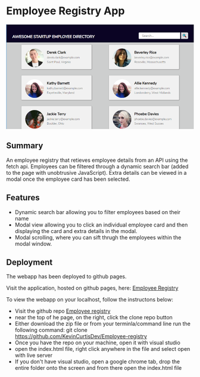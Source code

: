 # Employee Registry App

<img src="https://github.com/KevinCurtisDev/Employee-registry/blob/master/static/images/employees.png" style="width: 800px; max-width: 100%; height: auto; margin: 0 auto;">

## Summary
An employee registry that retieves employee details from an API using the fetch api. Employees can be filtered through a dynamic search bar (added to the page with unobtrusive JavaScript). Extra details can be viewed in a modal once the employee card has been selected.

## Features

* Dynamic search bar allowing you to filter employees based on their name
* Modal view allowing you to click an individual employee card and then displaying the card and extra details in the modal.
* Modal scrolling, where you can sift thrugh the employees within the modal window.

## Deployment
 The webapp has been deployed to github pages.

Visit the application, hosted on github pages, here: [Employee Registry](https://kevincurtisdev.github.io/Employee-registry/)

To view the webapp on your localhost, follow the instructons below:

* Visit the github repo [Employee registry](https://github.com/KevinCurtisDev/Employee-registry)
* near the top of he page, on the right, click the clone repo button
* Either download the zip file or from your terminla/command line run the following command: git clone https://github.com/KevinCurtisDev/Employee-registry
* Once you have the repo on your machine, open it with visual studio
* open the index.html file, right click anywhere in the file and select open with live server
* If you don't have visual studio, open a google chrome tab, drop the entire folder onto the screen and from there open the index.html file